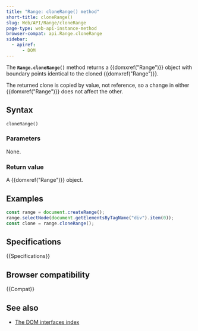 ```yaml
---
title: "Range: cloneRange() method"
short-title: cloneRange()
slug: Web/API/Range/cloneRange
page-type: web-api-instance-method
browser-compat: api.Range.cloneRange
sidebar:
  - apiref:
      - DOM
---
```


The **`Range.cloneRange()`** method returns a
{{domxref("Range")}} object with boundary points identical to the cloned
{{domxref("Range")}}.

The returned clone is copied by value, not reference, so a change in either
{{domxref("Range")}} does not affect the other.

## Syntax

```js-nolint
cloneRange()
```

### Parameters

None.

### Return value

A {{domxref("Range")}} object.

## Examples

```js
const range = document.createRange();
range.selectNode(document.getElementsByTagName("div").item(0));
const clone = range.cloneRange();
```

## Specifications

{{Specifications}}

## Browser compatibility

{{Compat}}

## See also

- [The DOM interfaces index](/en-US/docs/Web/API/Document_Object_Model)
